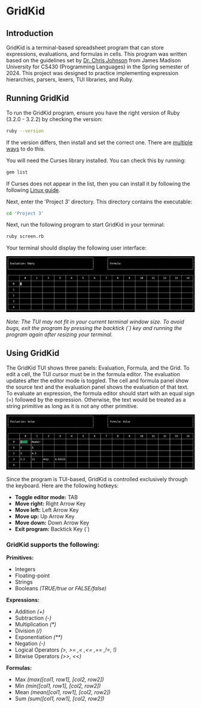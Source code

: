 # GridKid
## Introduction

GridKid is a terminal-based spreadsheet program that can store expressions, evaluations, and formulas in cells. This program was written based on the guidelines set by [Dr. Chris Johnson](https://twodee.org) from James Madison University for CS430 (Programming Languages) in the Spring semester of 2024. This project was designed to practice implementing expression hierarchies, parsers, lexers, TUI libraries, and Ruby.

## Running GridKid

To run the GridKid program, ensure you have the right version of Ruby (3.2.0 - 3.2.2) by checking the version:

```sh
ruby --version
```

If the version differs, then install and set the correct one. There are [multiple ways](https://superuser.com/questions/340490/how-to-install-and-use-different-versions-of-ruby) to do this.

You will need the Curses library installed. You can check this by running:

```sh
gem list
```

If Curses does not appear in the list, then you can install it by following the following [Linux guide](https://www.cyberciti.biz/faq/linux-install-ncurses-library-headers-on-debian-ubuntu-centos-fedora/).

Next, enter the 'Project 3' directory. This directory contains the executable:

```sh
cd 'Project 3'
```

Next, run the following program to start GridKid in your terminal:

```sh
ruby screen.rb
```

Your terminal should display the following user interface:

![GridKid TUI](/GridKid-TUI.png)

_Note: The TUI may not fit in your current terminal window size. To avoid bugs, exit the program by pressing the backtick (`) key and running the program again after resizing your terminal._

## Using GridKid

The GridKid TUI shows three panels: Evaluation, Formula, and the Grid. To edit a cell, the TUI cursor must be in the formula editor. The evaluation updates after the editor mode is toggled. The cell and formula panel show the source text and the evaluation panel shows the evaluation of that text. To evaluate an expression, the formula editor should start with an equal sign (=) followed by the expression. Otherwise, the text would be treated as a string primitive as long as it is not any other primitive.

![GridKid Usage](https://github.com/Pogoretskiy777/GridKid/blob/main/gridkid.gif)

Since the program is TUI-based, GridKid is controlled exclusively through the keyboard. Here are the following hotkeys:

- **Toggle editor mode:** TAB
- **Move right:** Right Arrow Key
- **Move left:** Left Arrow Key
- **Move up:** Up Arrow Key
- **Move down:** Down Arrow Key
- **Exit program:** Backtick Key (`)

### GridKid supports the following:

**Primitives:**

- Integers
- Floating-point
- Strings
- Booleans _(TRUE/true or FALSE/false)_

**Expressions:**

- Addition _(+)_
- Subtraction _(-)_
- Multiplication _(*)_
- Division _(/)_
- Exponentiation _(**)_
- Negation _(-)_
- Logical Operators _(>, >= ,< ,<= ,== ,!=, !)_
- Bitwise Operators _(>>, <<)_

**Formulas:**

- Max _(max([col1, row1], [col2, row2])_
- Min _(min([col1, row1], [col2, row2])_
- Mean _(mean([col1, row1], [col2, row2])_
- Sum _(sum([col1, row1], [col2, row2])_
